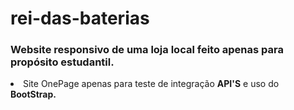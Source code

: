 # rei-das-baterias
<h3>Website responsivo de uma loja local feito apenas para propósito estudantil.</h3>
  <li>Site OnePage apenas para teste de integração <strong>API'S</strong> e uso do <strong>BootStrap.</strong>
